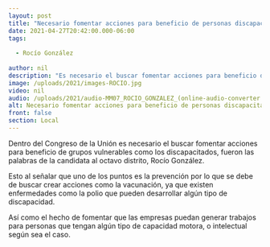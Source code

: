 ```yaml
---
layout: post
title: "Necesario fomentar acciones para beneficio de personas discapacitadas -  González"
date: 2021-04-27T20:42:00.000-06:00
tags:
  
  - Rocío González
  
author: nil
description: "Es necesario el buscar fomentar acciones para beneficio de grupos vulnerables."
image: /uploads/2021/images-ROCIO.jpg
video: nil
audio: /uploads/2021/audio-MM07_ROCIO_GONZALEZ_(online-audio-converter.com).mp3
alt: Necesario fomentar acciones para beneficio de personas discapacitadas -  González
front: false
section: Local
---
```


Dentro del Congreso de la Unión es necesario el buscar fomentar acciones para beneficio de grupos vulnerables como los discapacitados, fueron las palabras de la candidata al octavo distrito, Rocío González.

Esto al señalar que uno de los puntos es la prevención por lo que se debe de buscar crear acciones como la vacunación, ya que existen enfermedades como la polio que pueden desarrollar algún tipo de discapacidad.

Así como el hecho de fomentar que las empresas puedan generar trabajos para personas que tengan algún tipo de capacidad motora, o intelectual según sea el caso. 
